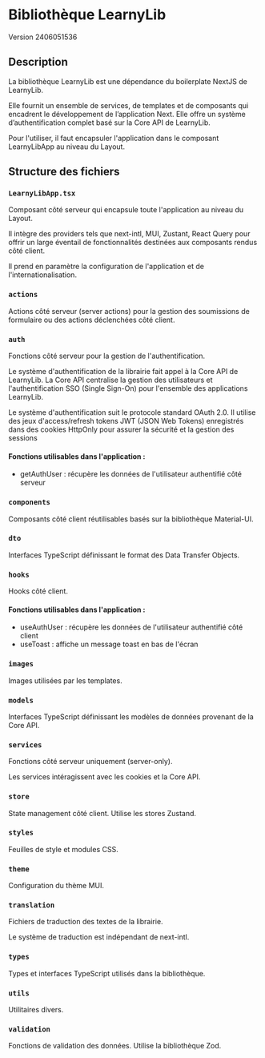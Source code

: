 # Bibliothèque LearnyLib

Version 2406051536

## Description

La bibliothèque LearnyLib est une dépendance du boilerplate NextJS de LearnyLib.

Elle fournit un ensemble de services, de templates et de composants qui encadrent le développement de l’application Next. Elle offre un système d’authentification complet basé sur la Core API de LearnyLib.

Pour l'utiliser, il faut encapsuler l'application dans le composant LearnyLibApp au niveau du Layout.

## Structure des fichiers

### `LearnyLibApp.tsx`

Composant côté serveur qui encapsule toute l'application au niveau du Layout.

Il intègre des providers tels que next-intl, MUI, Zustant, React Query pour offrir un large éventail de fonctionnalités destinées aux composants rendus côté client.

Il prend en paramètre la configuration de l'application et de l'internationalisation.

### `actions`

Actions côté serveur (server actions) pour la gestion des soumissions de formulaire ou des actions déclenchées côté client.

### `auth`

Fonctions côté serveur pour la gestion de l'authentification.

Le système d'authentification de la librairie fait appel à la Core API de LearnyLib. La Core API centralise la gestion des utilisateurs et l'authentification SSO (Single Sign-On) pour l'ensemble des applications LearnyLib.

Le système d'authentification suit le protocole standard OAuth 2.0. Il utilise des jeux d'access/refresh tokens JWT (JSON Web Tokens) enregistrés dans des cookies HttpOnly pour assurer la sécurité et la gestion des sessions

#### Fonctions utilisables dans l'application :

- getAuthUser : récupère les données de l'utilisateur authentifié côté serveur

### `components`

Composants côté client réutilisables basés sur la bibliothèque Material-UI.

### `dto`

Interfaces TypeScript définissant le format des Data Transfer Objects.

### `hooks`

Hooks côté client.

#### Fonctions utilisables dans l'application :

- useAuthUser : récupère les données de l'utilisateur authentifié côté client
- useToast : affiche un message toast en bas de l'écran

### `images`

Images utilisées par les templates.

### `models`

Interfaces TypeScript définissant les modèles de données provenant de la Core API.

### `services`

Fonctions côté serveur uniquement (server-only).

Les services intéragissent avec les cookies et la Core API.

### `store`

State management côté client. Utilise les stores Zustand.

### `styles`

Feuilles de style et modules CSS.

### `theme`

Configuration du thème MUI.

### `translation`

Fichiers de traduction des textes de la librairie.

Le système de traduction est indépendant de next-intl.

### `types`

Types et interfaces TypeScript utilisés dans la bibliothèque.

### `utils`

Utilitaires divers.

### `validation`

Fonctions de validation des données. Utilise la bibliothèque Zod.
